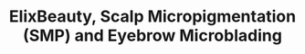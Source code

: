 ---
title: "ElixBeauty, Scalp Micropigmentation (SMP) and Eyebrow Microblading"
url: /richmond-hill/elixbeauty-scalp-micropigmentation-smp-and-eyebrow-microblading/
shop: Kosmetik
---